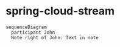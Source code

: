 # spring-cloud-stream

```mermaid
sequenceDiagram
  participant John
  Note right of John: Text in note
```
